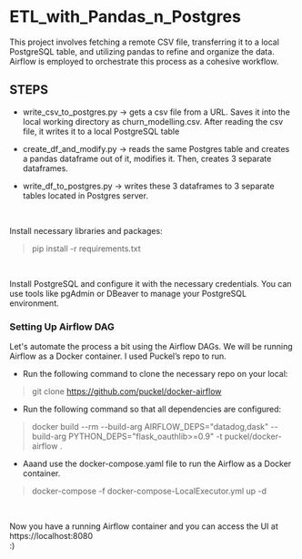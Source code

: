 # ETL_with_Pandas_n_Postgres
This project involves fetching a remote CSV file, transferring it to a local PostgreSQL table, and utilizing pandas to refine and organize the data. Airflow is employed to orchestrate this process as a cohesive workflow.


## STEPS
* write_csv_to_postgres.py -> gets a csv file from a URL. Saves it into the local working directory as churn_modelling.csv. After reading the csv file, it writes it to a local PostgreSQL table

* create_df_and_modify.py -> reads the same Postgres table and creates a pandas dataframe out of it, modifies it. Then, creates 3 separate dataframes.

* write_df_to_postgres.py -> writes these 3 dataframes to 3 separate tables located in Postgres server.

<br>

Install necessary libraries and packages:
> pip install -r requirements.txt

<br>

Install PostgreSQL and configure it with the necessary credentials. You can use tools like pgAdmin or DBeaver to manage your PostgreSQL environment.


### Setting Up Airflow DAG
Let's automate the process a bit using the Airflow DAGs. We will be running Airflow as a Docker container. I used Puckel’s repo to run.

* Run the following command to clone the necessary repo on your local:
> git clone https://github.com/puckel/docker-airflow

* Run the following command so that all dependencies are configured:
> docker build --rm --build-arg AIRFLOW_DEPS="datadog,dask" --build-arg PYTHON_DEPS="flask_oauthlib>=0.9" -t puckel/docker-airflow .

* Aaand use the docker-compose.yaml file to run the Airflow as a Docker container.
> docker-compose -f docker-compose-LocalExecutor.yml up -d

<br>

Now you have a running Airflow container and you can access the UI at https://localhost:8080  
:)
